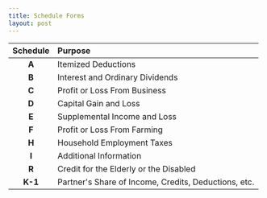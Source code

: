 ```yaml
---
title: Schedule Forms
layout: post
---
```


| Schedule | Purpose |
|:-----:|:--|
| **A** | Itemized Deductions |
| **B** | Interest and Ordinary Dividends |
| **C** | Profit or Loss From Business |
| **D** | Capital Gain and Loss |
| **E** | Supplemental Income and Loss |
| **F** | Profit or Loss From Farming |
| **H** | Household Employment Taxes |
| **I** | Additional Information |
| **R** | Credit for the Elderly or the Disabled |
| **K-1** | Partner's Share of Income, Credits, Deductions, etc. |
